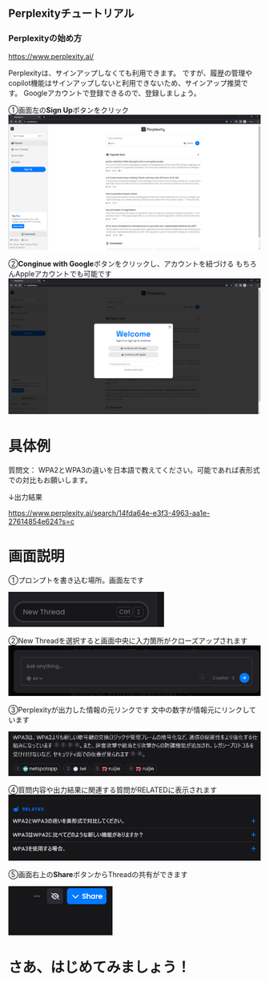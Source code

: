 ## Perplexityチュートリアル

### Perplexityの始め方
https://www.perplexity.ai/

Perplexityは、サインアップしなくても利用できます。
ですが、履歴の管理やcopilot機能はサインアップしないと利用できないため、サインアップ推奨です。
Googleアカウントで登録できるので、登録しましょう。

①画面左の**Sign Up**ボタンをクリック
![サインアップ画面](signup01.png)

②**Conginue with Google**ボタンをクリックし、アカウントを紐づける
もちろんAppleアカウントでも可能です
![サインアップ画面](signup02.png)

# 具体例

質問文：
WPA2とWPA3の違いを日本語で教えてください。可能であれば表形式での対比もお願いします。

↓出力結果

https://www.perplexity.ai/search/14fda64e-e3f3-4963-aa1e-27614854e624?s=c

# 画面説明

①プロンプトを書き込む場所。画面左です


![プロンプトを書き込む場所](shot02.png)

②New Threadを選択すると画面中央に入力箇所がクローズアップされます
![窓](shot06.png)


③Perplexityが出力した情報の元リンクです
文中の数字が情報元にリンクしています

![元リンク](shot04.png)


④質問内容や出力結果に関連する質問がRELATEDに表示されます
![RELATED](shot05.png)


⑤画面右上の**Share**ボタンからThreadの共有ができます

![共有](shot01.png)


# さあ、はじめてみましょう！
